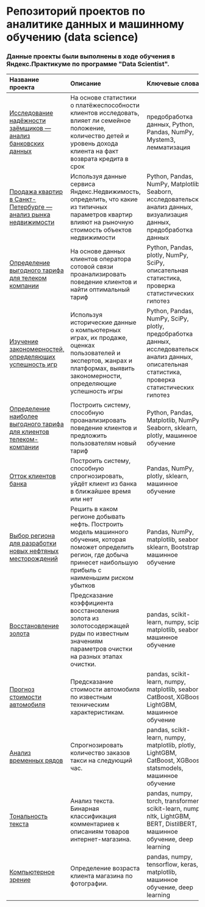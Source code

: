 # Репозиторий проектов по аналитике данных и машинному обучению (data science)

### Данные проекты были выполнены в ходе обучения в Яндекс.Практикуме по программе "Data Scientist".

| Название проекта | Описание | Ключевые слова |
|:----|:----|:----------|
| [Исследование надёжности заёмщиков — анализ банковских данных](https://github.com/droidkos/yandex-praktikum-projects/tree/main/01_borrowers_solvency_analysis) | На основе статистики о платёжеспособности клиентов исследовать, влияет ли семейное положение, количество детей и уровень дохода клиента на факт возврата кредита в срок | предобработка данных, Python, Pandas, NumPy, Mystem3, лемматизация |
| [Продажа квартир в Санкт-Петербурге — анализ рынка недвижимости](https://github.com/droidkos/yandex-praktikum-projects/tree/main/02_real_estate) | Используя данные сервиса Яндекс.Недвижимость, определить, что какие из типичных параметров квартир влияют на рыночную стоимость объектов недвижимости | Python, Pandas, NumPy, Matplotlib, Seaborn, исследовательский анализ данных, визуализация данных, предобработка данных |
| [Определение выгодного тарифа для телеком компании](https://github.com/droidkos/yandex-praktikum-projects/tree/main/03_mobile_tariffs) | На основе данных клиентов оператора сотовой связи проанализировать поведение клиентов и найти оптимальный тариф | Python, Pandas, plotly, NumPy, SciPy, описательная статистика, проверка статистических гипотез |
| [Изучение закономерностей, определяющих успешность игр](https://github.com/droidkos/yandex-praktikum-projects/tree/main/04_computer_games) | Используя исторические данные о компьютерных играх, их продаже, оценках пользователей и экспертов, жанрах и платформах, выявить закономерности, определяющие успешность игры | Python, Pandas, NumPy, SciPy, plotly, предобработка данных, исследовательский анализ данных, описательная статистика, проверка статистических гипотез |
| [Определение наиболее выгодного тарифа для клиентов телеком-компании](https://github.com/droidkos/yandex-praktikum-projects/tree/main/05_mobile_tariff_recommendations) | Построить систему, способную проанализировать поведение клиентов и предложить пользователям новый тариф | Python, Pandas, Matplotlib, NumPy, Seaborn, sklearn, plotly, машинное обучение |
| [Отток клиентов банка](https://github.com/droidkos/yandex-praktikum-projects/tree/main/06_bank_customer_churn) | Построить систему, способную спрогнозировать, уйдёт клиент из банка в ближайшее время или нет | Pandas, NumPy, plotly, sklearn, машинное обучение |
| [Выбор региона для разработки новых нефтяных месторождений](https://github.com/droidkos/yandex-praktikum-projects/tree/main/07_oil_field_forecast) | Решить в каком регионе добывать нефть. Построить модель машинного обучения, которая поможет определить регион, где добыча принесет наибольшую прибыль с наименьшим риском убытков | Pandas, NumPy, matplotlib, seaborn, sklearn, Bootstrap, машинное обучение |
|[Восстановление золота](https://github.com/droidkos/yandex-praktikum-projects/tree/main/08_gold_recovery/)| Предсказание коэффициента восстановления золота из золотосодержащей руды по известным значениям параметров очистки на разных этапах очистки.| pandas, scikit-learn, numpy, scipy, matplotlib, seaborn, машинное обучение |
|[Прогноз стоимости автомобиля](https://github.com/droidkos/yandex-praktikum-projects/tree/main/09_insurance_data_encryption/)| Предсказание стоимости автомобиля по известным техническим характеристикам.| pandas, scikit-learn, numpy, matplotlib, seaborn, CatBoost, XGBoost, LightGBM, машинное обучение |
|[Анализ временных рядов](https://github.com/droidkos/yandex-praktikum-projects/tree/main/11_taxi_demand_forecast/)| Спрогнозировать количество заказов такси на следующий час.|pandas, scikit-learn, numpy, matplotlib, plotly, LightGBM, CatBoost, XGBoost, statsmodels, машинное обучение |
|[Тональность текста](https://github.com/droidkos/yandex-praktikum-projects/tree/main/12_comment_semantic_analysis/)| Анализ текста. Бинарная классификация комментариев к описаниям товаров интернет-магазина.| pandas, numpy, torch, transformers, scikit-learn, numpy, nltk, LightGBM, BERT, DistilBERT, машинное обучение, deep learning |
|[Компьютерное зрение](https://github.com/droidkos/yandex-praktikum-projects/tree/main.13_computer_vision/)| Определение возраста клиента магазина по фотографии.| pandas, numpy, tensorflow, keras, matplotlib, машинное обучение, deep learning |
